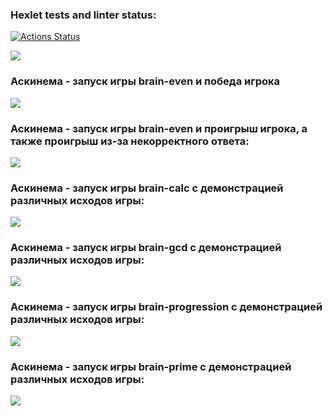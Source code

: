 ### Hexlet tests and linter status:
[![Actions Status](https://github.com/230707/python-project-49/actions/workflows/hexlet-check.yml/badge.svg)](https://github.com/230707/python-project-49/actions)


<a href="https://codeclimate.com/github/230707/python-project-49/maintainability"><img src="https://api.codeclimate.com/v1/badges/aeb1e5827e089df41bc1/maintainability" /></a>


### Аскинема - запуск игры brain-even и победа игрока
<a href="https://asciinema.org/a/NpTTN0Sd2Fvi7shsi3Ki8gfLf" target="_blank"><img src="https://asciinema.org/a/NpTTN0Sd2Fvi7shsi3Ki8gfLf.svg" /></a>


### Аскинема - запуск игры brain-even и проигрыш игрока, а также проигрыш из-за некорректного ответа:
<a href="https://asciinema.org/a/KjMKKe5QAuYn6CFZmbjKYPdwT" target="_blank"><img src="https://asciinema.org/a/KjMKKe5QAuYn6CFZmbjKYPdwT.svg" /></a>


### Аскинема - запуск игры brain-calc с демонстрацией различных исходов игры:
<a href="https://asciinema.org/a/kDHc1sPjdmXitwFUPvJVLDpMW" target="_blank"><img src="https://asciinema.org/a/kDHc1sPjdmXitwFUPvJVLDpMW.svg" /></a>


### Аскинема - запуск игры brain-gcd с демонстрацией различных исходов игры:
<a href="https://asciinema.org/a/azHJkqdRzw7WoBZ98FekrGUUi" target="_blank"><img src="https://asciinema.org/a/azHJkqdRzw7WoBZ98FekrGUUi.svg" /></a>


### Аскинема - запуск игры brain-progression с демонстрацией различных исходов игры:
<a href="https://asciinema.org/a/LJZ8xdPdl0lUEgMUoutGM7fZ6" target="_blank"><img src="https://asciinema.org/a/LJZ8xdPdl0lUEgMUoutGM7fZ6.svg" /></a>


### Аскинема - запуск игры brain-prime с демонстрацией различных исходов игры:
<a href="https://asciinema.org/a/UFhfCd9Sfj5qFxwLCgaIZRl25" target="_blank"><img src="https://asciinema.org/a/UFhfCd9Sfj5qFxwLCgaIZRl25.svg" /></a>
